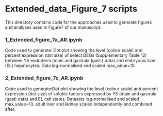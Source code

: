 # Extended_data_Figure_7 scripts
This directory contains code for the approaches used to generate figures and analyses used in Figure7 of our manuscript. 

### 1_Extended_figure_7a_AR.ipynb
Code used to generate: Dot plot showing the level (colour scale) and percent expression (dot size) of select DEGs (Supplementary Table 12) between YS endoderm (main and gastrula (gast.) data) and embryonic liver (EL) hepatocytes. Data log-normalised and scaled max_value=10.

### 2_Extended_figure_7c_AR.ipynb
Code used to generate:Dot plot showing the level (colour scale) and percent expression (dot size) of soluble factors expressed by YS (main and gastrula (gast) data) and EL cell states. Datasets log-normalised and scaled max_value=10, adult liver and kidney scaled independently and combined after.

